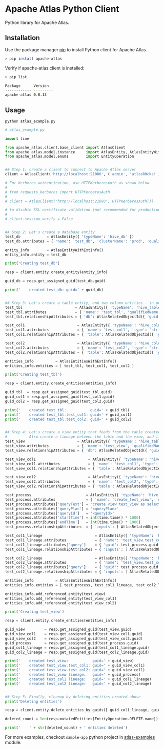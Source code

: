 # Apache Atlas Python Client

Python library for Apache Atlas.

## Installation

Use the package manager [pip](https://pip.pypa.io/en/stable/) to install Python client for Apache Atlas.

```bash
> pip install apache-atlas
```

Verify if apache-atlas client is installed:
```bash
> pip list

Package      Version
------------ ---------
apache-atlas 0.0.13
```

## Usage

```python atlas_example.py```
```python
# atlas_example.py

import time

from apache_atlas.client.base_client import AtlasClient
from apache_atlas.model.instance     import AtlasEntity, AtlasEntityWithExtInfo, AtlasEntitiesWithExtInfo, AtlasRelatedObjectId
from apache_atlas.model.enums        import EntityOperation


## Step 1: create a client to connect to Apache Atlas server
client = AtlasClient('http://localhost:21000', ('admin', 'atlasR0cks!'))

# For Kerberos authentication, use HTTPKerberosAuth as shown below
#
# from requests_kerberos import HTTPKerberosAuth
#
# client = AtlasClient('http://localhost:21000', HTTPKerberosAuth())

# to disable SSL certificate validation (not recommended for production use!)
#
# client.session.verify = False


## Step 2: Let's create a database entity
test_db            = AtlasEntity({ 'typeName': 'hive_db' })
test_db.attributes = { 'name': 'test_db', 'clusterName': 'prod', 'qualifiedName': 'test_db@prod' }

entity_info        = AtlasEntityWithExtInfo()
entity_info.entity = test_db

print('Creating test_db')

resp = client.entity.create_entity(entity_info)

guid_db = resp.get_assigned_guid(test_db.guid)

print('    created test_db: guid=' + guid_db)


## Step 3: Let's create a table entity, and two column entities - in one call
test_tbl                        = AtlasEntity({ 'typeName': 'hive_table' })
test_tbl.attributes             = { 'name': 'test_tbl', 'qualifiedName': 'test_db.test_tbl@prod' }
test_tbl.relationshipAttributes = { 'db': AtlasRelatedObjectId({ 'guid': guid_db }) }

test_col1                        = AtlasEntity({ 'typeName': 'hive_column' })
test_col1.attributes             = { 'name': 'test_col1', 'type': 'string', 'qualifiedName': 'test_db.test_tbl.test_col1@prod' }
test_col1.relationshipAttributes = { 'table': AtlasRelatedObjectId({ 'guid': test_tbl.guid }) }

test_col2                        = AtlasEntity({ 'typeName': 'hive_column' })
test_col2.attributes             = { 'name': 'test_col2', 'type': 'string', 'qualifiedName': 'test_db.test_tbl.test_col2@prod' }
test_col2.relationshipAttributes = { 'table': AtlasRelatedObjectId({ 'guid': test_tbl.guid }) }

entities_info          = AtlasEntitiesWithExtInfo()
entities_info.entities = [ test_tbl, test_col1, test_col2 ]

print('Creating test_tbl')

resp = client.entity.create_entities(entities_info)

guid_tbl  = resp.get_assigned_guid(test_tbl.guid)
guid_col1 = resp.get_assigned_guid(test_col1.guid)
guid_col2 = resp.get_assigned_guid(test_col2.guid)

print('    created test_tbl:           guid=' + guid_tbl)
print('    created test_tbl.test_col1: guid=' + guid_col1)
print('    created test_tbl.test_col2: guid=' + guid_col2)


## Step 4: Let's create a view entity that feeds from the table created earlier
#          Also create a lineage between the table and the view, and lineages between their columns as well
test_view                        = AtlasEntity({ 'typeName': 'hive_table' })
test_view.attributes             = { 'name': 'test_view', 'qualifiedName': 'test_db.test_view@prod' }
test_view.relationshipAttributes = { 'db': AtlasRelatedObjectId({ 'guid': guid_db }) }

test_view_col1                        = AtlasEntity({ 'typeName': 'hive_column' })
test_view_col1.attributes             = { 'name': 'test_col1', 'type': 'string', 'qualifiedName': 'test_db.test_view.test_col1@prod' }
test_view_col1.relationshipAttributes = { 'table': AtlasRelatedObjectId({ 'guid': test_view.guid }) }

test_view_col2                        = AtlasEntity({ 'typeName': 'hive_column' })
test_view_col2.attributes             = { 'name': 'test_col2', 'type': 'string', 'qualifiedName': 'test_db.test_view.test_col2@prod' }
test_view_col2.relationshipAttributes = { 'table': AtlasRelatedObjectId({ 'guid': test_view.guid }) }

test_process                         = AtlasEntity({ 'typeName': 'hive_process' })
test_process.attributes              = { 'name': 'create_test_view', 'userName': 'admin', 'operationType': 'CREATE', 'qualifiedName': 'create_test_view@prod' }
test_process.attributes['queryText'] = 'create view test_view as select * from test_tbl'
test_process.attributes['queryPlan'] = '<queryPlan>'
test_process.attributes['queryId']   = '<queryId>'
test_process.attributes['startTime'] = int(time.time() * 1000)
test_process.attributes['endTime']   = int(time.time() * 1000)
test_process.relationshipAttributes  = { 'inputs': [ AtlasRelatedObjectId({ 'guid': guid_tbl }) ], 'outputs': [ AtlasRelatedObjectId({ 'guid': test_view.guid }) ] }

test_col1_lineage                        = AtlasEntity({ 'typeName': 'hive_column_lineage' })
test_col1_lineage.attributes             = { 'name': 'test_view.test_col1 lineage', 'depenendencyType': 'read', 'qualifiedName': 'test_db.test_view.test_col1@prod' }
test_col1_lineage.attributes['query']    = { 'guid': test_process.guid }
test_col1_lineage.relationshipAttributes = { 'inputs': [ AtlasRelatedObjectId({ 'guid': guid_col1 }) ], 'outputs': [ AtlasRelatedObjectId({ 'guid': test_view_col1.guid }) ] }

test_col2_lineage                        = AtlasEntity({ 'typeName': 'hive_column_lineage' })
test_col2_lineage.attributes             = { 'name': 'test_view.test_col2 lineage', 'depenendencyType': 'read', 'qualifiedName': 'test_db.test_view.test_col2@prod' }
test_col2_lineage.attributes['query']    = { 'guid': test_process.guid }
test_col2_lineage.relationshipAttributes = { 'inputs': [ AtlasRelatedObjectId({ 'guid': guid_col2 }) ], 'outputs': [ AtlasRelatedObjectId({ 'guid': test_view_col2.guid }) ] }

entities_info          = AtlasEntitiesWithExtInfo()
entities_info.entities = [ test_process, test_col1_lineage, test_col2_lineage ]

entities_info.add_referenced_entity(test_view)
entities_info.add_referenced_entity(test_view_col1)
entities_info.add_referenced_entity(test_view_col2)

print('Creating test_view')

resp = client.entity.create_entities(entities_info)

guid_view         = resp.get_assigned_guid(test_view.guid)
guid_view_col1    = resp.get_assigned_guid(test_view_col1.guid)
guid_view_col2    = resp.get_assigned_guid(test_view_col2.guid)
guid_process      = resp.get_assigned_guid(test_process.guid)
guid_col1_lineage = resp.get_assigned_guid(test_col1_lineage.guid)
guid_col2_lineage = resp.get_assigned_guid(test_col2_lineage.guid)

print('    created test_view:           guid=' + guid_view)
print('    created test_view.test_col1: guid=' + guid_view_col1)
print('    created test_view.test_col2: guid=' + guid_view_col1)
print('    created test_view lineage:   guid=' + guid_process)
print('    created test_col1 lineage:   guid=' + guid_col1_lineage)
print('    created test_col2 lineage:   guid=' + guid_col2_lineage)


## Step 5: Finally, cleanup by deleting entities created above
print('Deleting entities')

resp = client.entity.delete_entities_by_guids([ guid_col1_lineage, guid_col2_lineage, guid_process, guid_view, guid_tbl, guid_db ])

deleted_count = len(resp.mutatedEntities[EntityOperation.DELETE.name]) if resp and resp.mutatedEntities and EntityOperation.DELETE.name in resp.mutatedEntities else 0

print('    ' + str(deleted_count) + ' entities deleted')
```
For more examples, checkout `sample-app` python project in [atlas-examples](https://github.com/apache/atlas/blob/master/atlas-examples/sample-app/src/main/python/sample_client.py) module.
